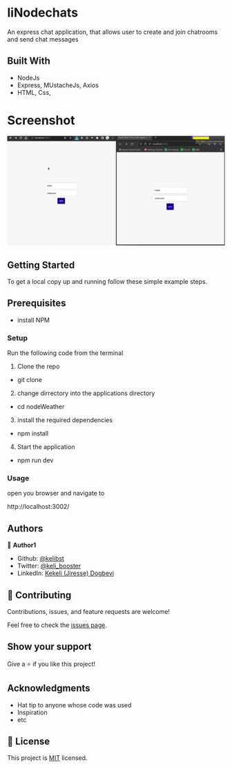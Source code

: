 # liNodechats

An express chat application, that allows user to create and join chatrooms and send chat messages

## Built With

- NodeJs
- Express, MUstacheJs, Axios
- HTML, Css,

# Screenshot

![Screenshot](./screenshot.gif)

## Getting Started

To get a local copy up and running follow these simple example steps.

## Prerequisites

- install NPM

### Setup

Run the following code from the terminal

1. Clone the repo

- git clone

2. change dirrectory into the applications directory

- cd nodeWeather

3. install the required dependencies

- npm install

4. Start the application

- npm run dev

### Usage

open you browser and navigate to

http://localhost:3002/

## Authors

👤 **Author1**

- Github: [@kelibst](https://github.com/kelibst)
- Twitter: [@keli_booster](https://twitter.com/keli_booster)
- LinkedIn: [Kekeli (Jiresse) Dogbevi](https://www.linkedin.com/in/kelibst/)

## 🤝 Contributing

Contributions, issues, and feature requests are welcome!

Feel free to check the [issues page](../../issues/).

## Show your support

Give a ⭐️ if you like this project!

## Acknowledgments

- Hat tip to anyone whose code was used
- Inspiration
- etc

## 📝 License

This project is [MIT](./MIT.md) licensed.
